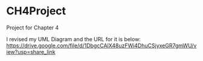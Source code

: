 # CH4Project
Project for Chapter 4

I revised my UML Diagram and the URL for it is below:
https://drive.google.com/file/d/1DbgcCAlX48uzFWi4DhuCSjyxeGR7gmWU/view?usp=share_link
